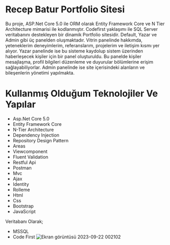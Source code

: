 # Recep Batur Portfolio Sitesi
Bu proje, ASP.Net Core 5.0 ile ORM olarak Entity Framework Core ve N Tier Architecture mimarisi ile kodlanmıştır. Codefirst yaklaşımı ile SQL Server veritabanını destekleyen bir dinamik Portfolio sitesidir. Default, Yazar ve Admin gibi üç panelden oluşmaktadır.  Vitrin panelinde hakkımda, yeteneklerim deneyimlerim, referanslarım, projelerim ve iletişim kısmı yer alıyor. Yazar panelinde ise bu sisteme kaydolup sistem üzerinden haberleşecek kişiler için bir panel oluşturuldu. Bu panelde kişiler mesajlaşma, profil bilgileri düzenleme ve duyurular bölümlerine erişim sağlayabiliyorlar. Admin panelinde ise site içerisindeki alanların ve bileşenlerin yönetimi yapılmakta.
# Kullanmış Olduğum Teknolojiler Ve Yapılar
* Asp.Net Core 5.0
* Entity Framework Core
* N-Tier Architecture
* Dependency Injection
* Repository Design Pattern
* Areas
* Viewcomponent
* Fluent Validation
* Restful Api
* Postman
* Mvc
* Ajax
* Identity
* Rolleme
* Html
* Css
* Bootstrap
* JavaScript

Veritabanı Olarak;
* MSSQL
* Code First
![Ekran görüntüsü 2023-09-22 002102](https://github.com/RecepBatur/Core_Proje/assets/100492746/e2aa4465-8446-43b3-b642-ab84a2bdc866)
